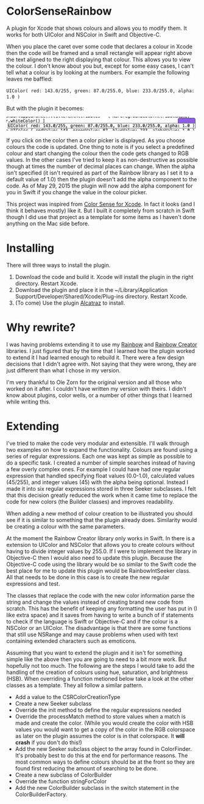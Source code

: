 # ColorSenseRainbow
A plugin for Xcode that shows colours and allows you to modify them.  It works for both UIColor and NSColor in Swift and Objective-C.

When you place the caret over some code that declares a colour in Xcode then the code will be framed and a small rectangle will appear right above the text aligned to the right displaying that colour.  This allows you to view the colour.  I don't know about you but, except for some easy cases, I can't tell what a colour is by looking at the numbers.  For example the following leaves me baffled:

	UIColor( red: 143.0/255, green: 87.0/255.0, blue: 233.0/255.0, alpha: 1.0 )

But with the plugin it becomes:

![Demo of the plugin](CSR_Demo.png)

If you click on the color then a color picker is displayed.  As you choose colours the code is updated.  One thing to note is if you select a predefined colour and start changing the colour then the code gets changed to RGB values.  In the other cases I've tried to keep it as non-destructive as possible though at times the number of decimal places can change.  When the alpha isn't specified (it isn't required as part of the Rainbow library as I set it to a default value of 1.0) then the plugin doesn't add the alpha component to the code.  As of May 29, 2015 the plugin will now add the alpha component for you in Swift if you change the value in the colour picker.

This project was inspired from [Color Sense for Xcode](https://github.com/omz/ColorSense-for-Xcode).  In fact it looks (and I think it behaves mostly) like it.  But I built it completely from scratch in Swift though I did use that project as a template for some items as I haven't done anything on the Mac side before.  

# Installing
There will three ways to install the plugin.

1. Download the code and build it.  Xcode will install the plugin in the right directory.  Restart Xcode.
2. Download the plugin and place it in the ~/Library/Application Support/Developer/Shared/Xcode/Plug-ins directory.  Restart Xcode.
3. (To come) Use the plugin [Alcatraz](http://alcatraz.io) to install.

# Why rewrite?  

I was having problems extending it to use my [Rainbow](https://github.com/NorthernRealities/Rainbow) and [Rainbow Creator](https://github.com/NorthernRealities/Rainbow-Creator) libraries.  I just figured that by the time that I learned how the plugin worked to extend it I had learned enough to rebuild it.  There were a few design decisions that I didn't agree with.  Not saying that they were wrong, they are just different than what I chose in my version.  

I'm very thankful to Ole Zorn for the original version and all those who worked on it after.  I couldn't have written my version with theirs.  I didn't know about plugins, color wells, or a number of other things that I learned while writing this.  

# Extending 
I've tried to make the code very modular and extensible.  I'll walk through two examples on how to expand the functionality.  Colours are found using a series of regular expressions.  Each one was kept as simple as possible to do a specific task.  I created a number of simple searches instead of having a few overly complex ones.  For example I could have had one regular expression that handled specifying float values (0.0-1.0), calculated values (45/255), and integer values (45) with the alpha being optional. Instead I made it into six regular expressions stored in three Seeker subclasses.  I felt that this decision greatly reduced the work when it came time to replace the code for new colors (the Builder classes) and improves readability.

When adding a new method of colour creation to be illustrated you should see if it is similar to something that the plugin already does.  Similarity would be creating a colour with the same parameters.

At the moment the Rainbow Creator library only works in Swift.  In there is a extension to UIColor and NSColor that allows you to create colours without having to divide integer values by 255.0.  If I were to implement the library in Objective-C then I would also need to update this plugin.  Because the Objective-C code using the library would be so similar to the Swift code the best place for me to update this plugin would be RainbowIntSeeker class.  All that needs to be done in this case is to create the new regular expressions and test.  

The classes that replace the code with the new color information parse the string and change the values instead of creating brand new code from scratch.  This has the benefit of keeping any formatting the user has put in (I like extra space) and it saves from having to write a bunch of if statements to check if the language is Swift or Objective-C and if the colour is a NSColor or an UIColor.  The disadvantage is that there are some functions that still use NSRange and may cause problems when used with text containing extended characters such as emoticons.

Assuming that you want to extend the plugin and it isn't for something simple like the above then you are going to need to a bit more work.  But hopefully not too much.  The following are the steps I would take to add the handling of the creation of colours using hue, saturation, and brightness (HSB).  When overriding a function metioned below take a look at the other classes as a template.  They all follow a similar pattern.

* Add a value to the CSRColorCreationType
* Create a new Seeker subclass
* Override the init method to define the regular expressions needed
* Override the processMatch method to store values when a match is made and create the color. (While you would create the color with HSB values you would want to get a copy of the color in the RGB colorspace as later on the plugin assumes the color is in that colorspace.  It **will crash** if you don't do this!)
* Add the new Seeker subclass object to the array found in ColorFinder.  It's probably best to do this at the end for performance reasons.  The most common ways to define colours should be at the front so they are found first reducing the amount of searching to be done.
* Create a new subclass of ColorBuilder
* Override the function stringForColor
* Add the new ColorBuilder subclass in the switch statement in the ColorBuilderFactory.